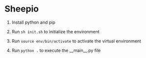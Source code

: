 # Sheepio

1. Install python and pip

2. Run ```sh init.sh``` to initialize the environment

3. Run ```source env/bin/activate``` to activate the virtual environment

4. Run ```python .``` to execute the \_\_main\_\_.py file